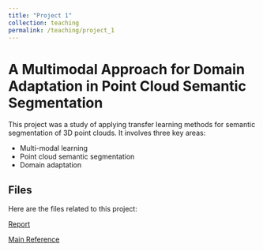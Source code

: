 ```yaml
---
title: "Project 1"
collection: teaching
permalink: /teaching/project_1
---
```


# A Multimodal Approach for Domain Adaptation in Point Cloud Semantic Segmentation

This project was a study of applying transfer learning methods for semantic segmentation of 3D point clouds. It involves three key areas:
- Multi-modal learning
- Point cloud semantic segmentation
- Domain adaptation


## Files

Here are the files related to this project:

[Report](http://GaeaHou.github.io/files/report1.pdf) 

[Main Reference](http://GaeaHou.github.io/files/reference1.pdf)

